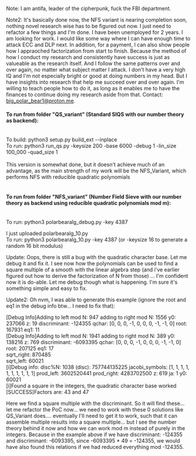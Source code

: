 Note: I am antifa, leader of the cipherpunk, fuck the FBI department. 

Note2: It's basically done now, the NFS variant is nearing completion soon, nothing novel research wise has to be figured out now. I just need to refactor a few things and I'm done.
I have been unemployed for 2 years. I am looking for work. I would like some way where I can have enough time to attack ECC and DLP next. In addition, for a payment, I can also show people how I appraoched factorization from start to finish. Because the method of how I conduct my research and consistently have success is just as valueable as the research itself. And I follow the same patterns over and over again, no matter what subject matter I attack. I don't have a very high IQ and I'm not especially bright or good at doing numbers in my head. But I have insights into research that help me succeed over and over again. I'm willing to teach people how to do it, as long as it enables me to have the finances to continue doing my research aside from that. Contact: big_polar_bear1@proton.me.

#### To run from folder "QS_variant" (Standard SIQS with our number theory as backend):</br></br>
To build: python3 setup.py build_ext --inplace</br>
To run: python3 run_qs.py -keysize 200 -base 6000 -debug 1 -lin_size 100_000 -quad_size 1</br></br>
This version is somewhat done, but it doesn't achieve much of an advantage, as the main strength of my work will be the NFS_Variant, which performs NFS with reducible quadratic polynomials<br><br>
#### To run from folder "NFS_variant" (Number Field Sieve with our number theory as backend using reducible quadratic polynomials mod m):</br></br>
To run: python3 polarbearalg_debug.py -key 4387 

I just uploaded polarbearalg_10.py</br>
To run: python3 polarbearalg_10.py -key 4387  (or -keysize 16 to generate a random 16 bit modulus)</br>

Update: Oops, there is still a bug with the quadratic character base. Let me debug it and fix it. I see now how the polynomials can be used to find a square multiple of a smooth with the linear algebra step (and i've earlier figured out how to derive the factorization of N from those) ... I'm confident now it is do-able. Let me debug though what is happening. I'm sure it's something simple and easy to fix.

Update2: Oh nvm, I was able to generate this example (ignore the root and eq1 in the debug info btw... I need to fix that): 

[Debug Info]Adding to left mod N: 947 adding to right mod N: 1556 y0: 237066 z: 19 discriminant: -124355 qchar: [0, 0, 0, -1, 0, 0, 0, -1, -1, 0] root: 167931 eq1: 11</br>
[Debug Info]Adding to left mod N: 1941 adding to right mod N: 389 y0: 138216 z: 769 discriminant: -6093395 qchar: [0, 0, 0, -1, 0, 0, 0, -1, -1, 0] root: 207125 eq1: 17</br>
sqrt_right:  870485</br>
sqrt_left:  60021</br>
[i]Debug info: disc%N: 1038 (disc): 757744135225 jacobi_symbols: [1, 1, 1, 1, 1, 1, 1, 1, 1, 1] prod_left: 3602520441 prod_right: 4283702500 z: 619 ja: 1 y0: 60021</br>
[i]Found a square in the integers, the quadratic character base worked</br>
[SUCCESS]Factors are: 43 and 47</br>

Here we find a square multiple with the discriminant. So it will find these... let me refactor the PoC now... we need to work with these 0 solutions like QS_Variant does.... eventually I'll need to get it to work, such that it can assemble multiple results into a square multiple... but I see the number theory behind it now and how we can work mod m instead of purely in the integers. Because in the example above if we have discriminant: -124355 and discriminant: -6093395, since -6093395 \* 49 = -124355, we would have also found this relations if we had reduced everything mod -124355. 
